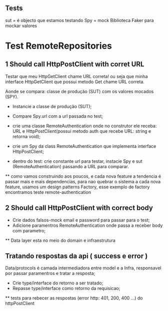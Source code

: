## Tests

sut = é objecto que estamos testando
Spy = mock
Biblioteca Faker para mockar valores

# Test RemoteRepositories

## 1 Should call HttpPostClient with corret URL

Testar que meu HttpGetClient chame URL correta! ou seja que minha interface HttpGetClient que possui metodo Get chame URL correta.

Aonde se compara: classe de produção (SUT) com os valores mocados (SPY).

- Instancie a classe de produção (SUT);
- Compare Spy.url com a url passada no test;

- crie uma classe RemoteAuthentication onde no construtor ele receba: URL e HttpPostClient(possui metodo auth que recebe URL: string e retorna void);
- crie um Spy da class RemoteAuthentication que implementa interface HttpPostClient;
- dentro do test: crie constante url para testar, instacie Spy e sut (RemoteAuthentication) passando a URL para comparar.

\*\* como vamos construindo aos poucos, e cada nova feature a tendencia é passar mais e mais dependencias, para nao quebrar o sistema a cada nova feature, usamos um design patterns Factory, esse exemplo de factory encontramos teste remote-authentication

## 2 Should call HttpPostClient with correct body

- Crie dados falsos-mock email e password para passar para o test;
- Adicione paramentros RemoteAuthentication onde passa a receber body com parametro;

\*\* Data layer esta no meio do domain e infraestrutura

## Tratando respostas da api ( success e error )

Data/protocols é camada intermediadora entre model e a Infra, responsavel por passar paramentros e tratar a resposta;

- Crie type/interface do retorno a ser tratado;
- Repasse type/interface como retorno da requisicao;

\*\* tests para rebecer as respostas (error http: 401, 200, 400 ...) do httpPostClient
